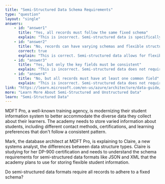 ```yaml
---
title: "Semi-Structured Data Schema Requirements"
type: "question"
layout: "single"
answers:
    - id: "answer1"
      title: "Yes, all records must follow the same fixed schema"
      explain: "This is incorrect. Semi-structured data is specifically designed to be flexible and does not require adherence to a fixed schema, unlike structured data which requires all records to have the same attributes in the same order."
    - id: "answer2"
      title: "No, records can have varying schemas and flexible structures"
      correct: true
      explain: "This is correct. Semi-structured data allows for flexibility in data organization, enabling records to have different fields, varying numbers of attributes, and nested structures without requiring a fixed schema."
    - id: "answer3"
      title: "Yes, but only the key fields must be consistent"
      explain: "This is incorrect. Semi-structured data does not require any fields to be consistent across all records. Each record can have completely different attributes and structures."
    - id: "answer4"
      title: "No, but all records must have at least one common field"
      explain: "This is incorrect. Semi-structured data does not require any common fields between records. Each record can be completely independent in terms of its structure and attributes."
link: "https://learn.microsoft.com/en-us/azure/architecture/data-guide/big-data/non-relational-data"
more: "Learn More About Semi-Structured and Unstructured Data"
learn: "Semi-Structured Data"
---
```


MDFT Pro, a well-known training agency, is modernizing their student information system to better accommodate the diverse data they collect about their learners. The academy needs to store varied information about students, including different contact methods, certifications, and learning preferences that don't follow a consistent pattern.

Mark, the database architect at MDFT Pro, is explaining to Claire, a new systems analyst, the differences between data structure types. Claire is studying for her DP-900 certification and needs to understand the schema requirements for semi-structured data formats like JSON and XML that the academy plans to use for storing flexible student information.

Do semi-structured data formats require all records to adhere to a fixed schema?
